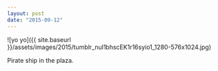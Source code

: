 ```yaml
---
layout: post
date: "2015-09-12"
---
```


![yo yo]({{ site.baseurl }}/assets/images/2015/tumblr_nul1bhscEK1r16syio1_1280-576x1024.jpg)

Pirate ship in the plaza.
